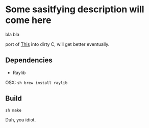 # Some sasitfying description will come here

bla bla

port of [This](https://github.com/stoykotolev/rustle) into dirty C, will get better eventually.

## Dependencies
- Raylib

OSX:
``sh
brew install raylib
``

## Build

``sh
make
``

Duh, you idiot.

